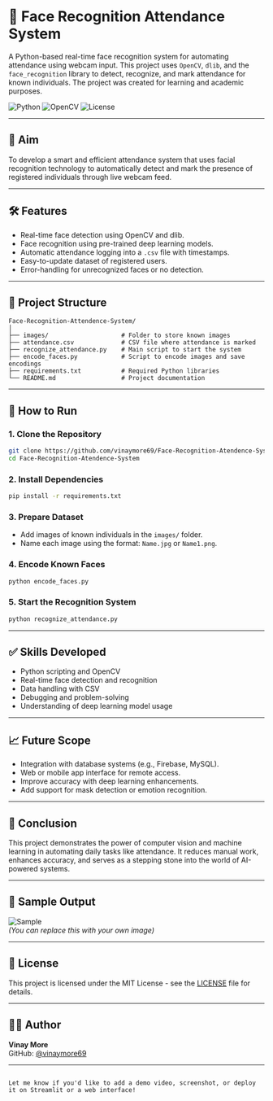
# 🧠 Face Recognition Attendance System

A Python-based real-time face recognition system for automating attendance using webcam input. This project uses `OpenCV`, `dlib`, and the `face_recognition` library to detect, recognize, and mark attendance for known individuals. The project was created for learning and academic purposes.

![Python](https://img.shields.io/badge/Python-3.8-blue)
![OpenCV](https://img.shields.io/badge/OpenCV-4.x-success)
![License](https://img.shields.io/badge/License-MIT-lightgrey)

---

## 🎯 Aim

To develop a smart and efficient attendance system that uses facial recognition technology to automatically detect and mark the presence of registered individuals through live webcam feed.

---

## 🛠️ Features

- Real-time face detection using OpenCV and dlib.
- Face recognition using pre-trained deep learning models.
- Automatic attendance logging into a `.csv` file with timestamps.
- Easy-to-update dataset of registered users.
- Error-handling for unrecognized faces or no detection.

---

## 📁 Project Structure

```
Face-Recognition-Attendence-System/
│
├── images/                    # Folder to store known images
├── attendance.csv             # CSV file where attendance is marked
├── recognize_attendance.py    # Main script to start the system
├── encode_faces.py            # Script to encode images and save encodings
├── requirements.txt           # Required Python libraries
└── README.md                  # Project documentation
```

---

## 🚀 How to Run

### 1. Clone the Repository
```bash
git clone https://github.com/vinaymore69/Face-Recognition-Atendence-System.git
cd Face-Recognition-Atendence-System
```

### 2. Install Dependencies
```bash
pip install -r requirements.txt
```

### 3. Prepare Dataset
- Add images of known individuals in the `images/` folder.  
- Name each image using the format: `Name.jpg` or `Name1.png`.

### 4. Encode Known Faces
```bash
python encode_faces.py
```

### 5. Start the Recognition System
```bash
python recognize_attendance.py
```

---

## ✅ Skills Developed

- Python scripting and OpenCV
- Real-time face detection and recognition
- Data handling with CSV
- Debugging and problem-solving
- Understanding of deep learning model usage

---

## 📈 Future Scope

- Integration with database systems (e.g., Firebase, MySQL).
- Web or mobile app interface for remote access.
- Improve accuracy with deep learning enhancements.
- Add support for mask detection or emotion recognition.

---

## 📌 Conclusion

This project demonstrates the power of computer vision and machine learning in automating daily tasks like attendance. It reduces manual work, enhances accuracy, and serves as a stepping stone into the world of AI-powered systems.

---

## 📸 Sample Output

![Sample](https://user-images.githubusercontent.com/your_placeholder_here.png)  
*(You can replace this with your own image)*

---

## 🧾 License

This project is licensed under the MIT License - see the [LICENSE](LICENSE) file for details.

---

## 🙋‍♂️ Author

**Vinay More**  
GitHub: [@vinaymore69](https://github.com/vinaymore69)

---

```

Let me know if you'd like to add a demo video, screenshot, or deploy it on Streamlit or a web interface!
